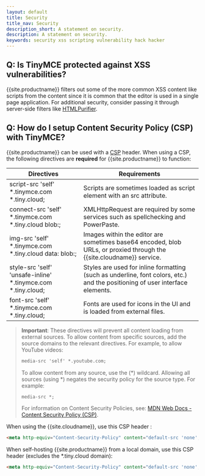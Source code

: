 ```yaml
---
layout: default
title: Security
title_nav: Security
description_short: A statement on security.
description: A statement on security.
keywords: security xss scripting vulnerability hack hacker
---
```


## Q: Is TinyMCE protected against XSS vulnerabilities?

{{site.productname}} filters out some of the more common XSS content like scripts from the content since it is common that the editor is used in a single page application. For additional security, consider passing it through server-side filters like [HTMLPurifier](http://htmlpurifier.org/).

## Q: How do I setup Content Security Policy (CSP) with TinyMCE?

{{site.productname}} can be used with a [CSP](https://content-security-policy.com/) header. When using a CSP, the following directives are **required** for {{site.productname}} to function:

| Directives | Requirements |
|------------|--------------|
| script-src 'self' *.tinymce.com *.tiny.cloud;          | Scripts are sometimes loaded as script element with an src attribute.
| connect-src 'self' *.tinymce.com *.tiny.cloud blob:;         | XMLHttpRequest are required by some services such as spellchecking and PowerPaste.
| img-src 'self' *.tinymce.com *.tiny.cloud data: blob:; | Images within the editor are sometimes base64 encoded, blob URLs, or proxied through the {{site.cloudname}} service.
| style-src 'self' 'unsafe-inline' *.tinymce.com *.tiny.cloud;        | Styles are used for inline formatting (such as underline, font colors, etc.) and the positioning of user interface elements.
| font-src 'self' *.tinymce.com *.tiny.cloud;            | Fonts are used for icons in the UI and is loaded from external files.

> **Important**: These directives will prevent all content loading from external sources.
> To allow content from specific sources, add the source domains to the relevant directives. For example, to allow YouTube videos:
>  ```html
>  media-src 'self' *.youtube.com;
>  ```
>  To allow content from any source, use the (&#42;) wildcard. Allowing all sources (using &#42;) negates the security policy for the source type. For example:
>  ```html
>  media-src *;
>  ```
> For information on Content Security Policies, see: [MDN Web Docs - Content Security Policy (CSP)](https://developer.mozilla.org/en-US/docs/Web/HTTP/CSP).

When using the {{site.cloudname}}, use this CSP header :

```html
<meta http-equiv="Content-Security-Policy" content="default-src 'none'; script-src 'self' *.tinymce.com *.tiny.cloud; connect-src 'self' *.tinymce.com *.tiny.cloud blob:; img-src 'self' *.tinymce.com *.tiny.cloud data: blob:; style-src 'self' 'unsafe-inline' *.tinymce.com *.tiny.cloud; font-src 'self' *.tinymce.com *.tiny.cloud;" />
```

When self-hosting {{site.productname}} from a local domain, use this CSP header (excludes the &#42;.tiny.cloud domain):

```html
<meta http-equiv="Content-Security-Policy" content="default-src 'none'; script-src 'self'; connect-src 'self' blob:; img-src 'self' data: blob:; style-src 'self' 'unsafe-inline'; font-src 'self';" />
```
